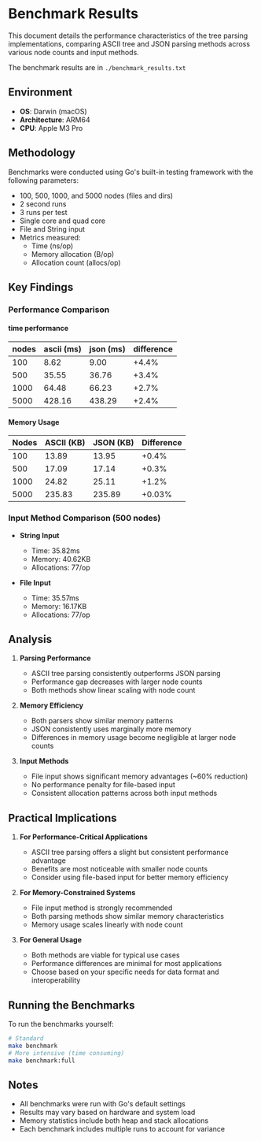 # Benchmark Results

This document details the performance characteristics of the tree parsing implementations, comparing ASCII tree and JSON parsing methods across various node counts and input methods.

The benchmark results are in `./benchmark_results.txt`

## Environment

- **OS**: Darwin (macOS)
- **Architecture**: ARM64
- **CPU**: Apple M3 Pro

## Methodology

Benchmarks were conducted using Go's built-in testing framework with the following parameters:

- 100, 500, 1000, and 5000 nodes (files and dirs)
- 2 second runs
- 3 runs per test
- Single core and quad core
- File and String input
- Metrics measured: 
  - Time (ns/op)
  - Memory allocation (B/op)
  - Allocation count (allocs/op)

## Key Findings

### Performance Comparison

#### time performance
| nodes | ascii (ms) | json (ms) | difference |
|-------|------------|-----------|------------|
| 100   | 8.62      | 9.00      | +4.4%      |
| 500   | 35.55     | 36.76     | +3.4%      |
| 1000  | 64.48     | 66.23     | +2.7%      |
| 5000  | 428.16    | 438.29    | +2.4%      |

#### Memory Usage
| Nodes | ASCII (KB) | JSON (KB) | Difference |
|-------|------------|-----------|------------|
| 100   | 13.89     | 13.95     | +0.4%      |
| 500   | 17.09     | 17.14     | +0.3%      |
| 1000  | 24.82     | 25.11     | +1.2%      |
| 5000  | 235.83    | 235.89    | +0.03%     |

### Input Method Comparison (500 nodes)

- **String Input**
  - Time: 35.82ms
  - Memory: 40.62KB
  - Allocations: 77/op

- **File Input**
  - Time: 35.57ms
  - Memory: 16.17KB
  - Allocations: 77/op

## Analysis

1. **Parsing Performance**
   - ASCII tree parsing consistently outperforms JSON parsing
   - Performance gap decreases with larger node counts
   - Both methods show linear scaling with node count

2. **Memory Efficiency**
   - Both parsers show similar memory patterns
   - JSON consistently uses marginally more memory
   - Differences in memory usage become negligible at larger node counts

3. **Input Methods**
   - File input shows significant memory advantages (~60% reduction)
   - No performance penalty for file-based input
   - Consistent allocation patterns across both input methods

## Practical Implications

1. **For Performance-Critical Applications**
   - ASCII tree parsing offers a slight but consistent performance advantage
   - Benefits are most noticeable with smaller node counts
   - Consider using file-based input for better memory efficiency

2. **For Memory-Constrained Systems**
   - File input method is strongly recommended
   - Both parsing methods show similar memory characteristics
   - Memory usage scales linearly with node count

3. **For General Usage**
   - Both methods are viable for typical use cases
   - Performance differences are minimal for most applications
   - Choose based on your specific needs for data format and interoperability

## Running the Benchmarks

To run the benchmarks yourself:

```bash
# Standard
make benchmark
# More intensive (time consuming)
make benchmark:full
```
## Notes

- All benchmarks were run with Go's default settings
- Results may vary based on hardware and system load
- Memory statistics include both heap and stack allocations
- Each benchmark includes multiple runs to account for variance
